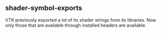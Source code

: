 ## shader-symbol-exports

VTK previously exported a lot of its shader strings from its libraries. Now
only those that are available through installed headers are available.

